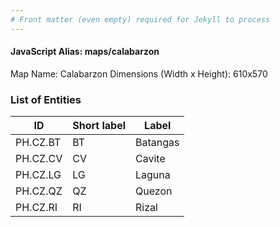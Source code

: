 ```yaml
---
# Front matter (even empty) required for Jekyll to process
---
```


#### JavaScript Alias: maps/calabarzon

Map Name: Calabarzon
Dimensions (Width x Height): 610x570





### List of Entities

ID | Short label | Label
---|---|---|
PH.CZ.BT | BT | Batangas
PH.CZ.CV | CV | Cavite
PH.CZ.LG | LG | Laguna
PH.CZ.QZ | QZ | Quezon		
PH.CZ.RI | RI | Rizal